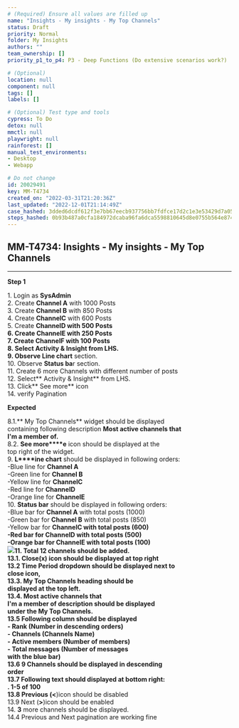 ```yaml
---
# (Required) Ensure all values are filled up
name: "Insights - My insights - My Top Channels"
status: Draft
priority: Normal
folder: My Insights
authors: ""
team_ownership: []
priority_p1_to_p4: P3 - Deep Functions (Do extensive scenarios work?)

# (Optional)
location: null
component: null
tags: []
labels: []

# (Optional) Test type and tools
cypress: To Do
detox: null
mmctl: null
playwright: null
rainforest: []
manual_test_environments: 
- Desktop
- Webapp

# Do not change
id: 20029491
key: MM-T4734
created_on: "2022-03-31T21:20:36Z"
last_updated: "2022-12-01T21:14:49Z"
case_hashed: 3dded6dcdf612f3e7bb67eecb937756bb7fdfce17d2c1e3e53429d7a057977b8956832ecee379a837ad1761f47fbd94e
steps_hashed: 0b93b487a0cfa184972dcaba96fa6dca5598810645d8e0755b564e874a2bffecb7c1d8f2adcc4c597300aaad4c9a7713
---
```


<!-- (Auto-generated) Based on frontmatter's "key" and "name" -->

## MM-T4734: Insights - My insights - My Top Channels

---

**Step 1**

1\. Login as **SysAdmin**\
2\. Create **Channel A** with 1000 Posts\
3\. Create **Channel B** with 850 Posts\
4\. Create **ChannelC** with 600 Posts\
5\. Create **ChannelD **with 500 Posts\
6\. Create **ChannelE** with 250 Posts\
7\. Create **ChannelF** with 100 Posts\
8\. Select **Activity & Insigh**t from LHS.\
9\. Observe** Line chart** section.\
10\. Observe **Status ba**r section.\
11\. Create 6 more Channels with different number of posts\
12\. Select\*\* Activity & Insight\*\* from LHS.\
13\. Click\*\* See more\*\* icon\
14\. verify Pagination

**Expected**

8.1.\*\* My Top Channels\*\* widget should be displayed\
containing following description **Most active channels that\
I'm a member of.**\
8.2. **See more\*\*\*\*e** icon should be displayed at the\
top right of the widget.\
9\. **L\*\*\*\*ine chart** should be displayed in following orders:\
\-Blue line for **Channel A**\
\-Green line for **Channel B**\
\-Yellow line for **ChannelC**\
\-Red line for **ChannelD**\
\-Orange line for **ChannelE**\
10\. **Status bar** should be displayed in following orders:\
\-Blue bar for **Channel A** with total posts (1000)\
\-Green bar for **Channel B** with total posts (850)\
\-Yellow bar for **ChannelC **with total posts (600)\
\-Red bar for **ChannelD** with total posts (500)\
\-Orange bar for **ChannelE** with total posts (100)\
![](https://smartbear-tm4j-prod-us-west-2-attachment-rich-text.s3.us-west-2.amazonaws.com/embedded-f3277290f945470c4add5d21ef3dc7ca7b74388fc7152bfb6b99ae58c66a95a8-1649179085556-1649179085555.png)11. Total 12 channels should be added.\
13.1. Close(**x**) icon should be displayed at top right\
13.2 Time Period dropdown should be displayed next to\
close icon,\
13.3. **My Top Channels** heading should be\
displayed at the top left.\
13.4. **Most active channels that\
I'm a member of **description should be displayed\
under the** My Top Channels.**\
13.5 Following column should be displayed\
\- **Rank** (Number in descending orders)\
\- **Channels** (Channels Name)\
\- **Active members** (Number of members)\
\- **Total messages** (Number of messages\
with the blue bar)\
13.6 9 Channels should be displayed in descending\
order\
13.7 Following text should displayed at bottom right:\
. **1-5 of 100**\
13.8 Previous (**<**)icon should be disabled\
13.9 Next (**>**)icon should be enabled\
14\. **3** more channels should be displayed.\
14.4 Previous and Next pagination are working fine
